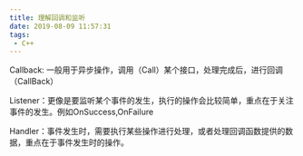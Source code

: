 ```yaml
---
title: 理解回调和监听
date: 2019-08-09 11:57:31
tags:
 - C++
---
```


Callback: 一般用于异步操作，调用（Call）某个接口，处理完成后，进行回调（CallBack）

Listener：更像是要监听某个事件的发生，执行的操作会比较简单，重点在于关注事件的发生。例如OnSuccess,OnFailure

Handler：事件发生时，需要执行某些操作进行处理，或者处理回调函数提供的数据，重点在于事件发生时的操作。